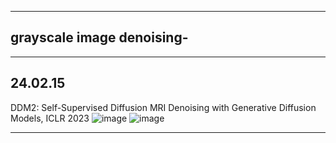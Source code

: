 

---
## grayscale image denoising-
---
##  24.02.15
DDM2: Self-Supervised Diffusion MRI Denoising with Generative Diffusion Models, ICLR 2023
![image](https://github.com/Lee-ghwan-ho/denoising/assets/114568122/571dd221-a160-4b76-9203-7a363256afc7)
![image](https://github.com/Lee-ghwan-ho/denoising/assets/114568122/8142af19-b278-48f3-99aa-41df64e95dee)

---
